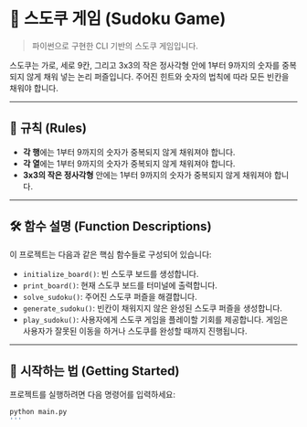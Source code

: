 # 🧩 스도쿠 게임 (Sudoku Game)

> 파이썬으로 구현한 CLI 기반의 스도쿠 게임입니다.

스도쿠는 가로, 세로 9칸, 그리고 3x3의 작은 정사각형 안에 1부터 9까지의 숫자를 중복되지 않게 채워 넣는 논리 퍼즐입니다. 주어진 힌트와 숫자의 법칙에 따라 모든 빈칸을 채워야 합니다.

---

## 📜 규칙 (Rules)

- **각 행**에는 1부터 9까지의 숫자가 중복되지 않게 채워져야 합니다.
- **각 열**에는 1부터 9까지의 숫자가 중복되지 않게 채워져야 합니다.
- **3x3의 작은 정사각형** 안에는 1부터 9까지의 숫자가 중복되지 않게 채워져야 합니다.

---

## 🛠️ 함수 설명 (Function Descriptions)

이 프로젝트는 다음과 같은 핵심 함수들로 구성되어 있습니다:

- `initialize_board()`: 빈 스도쿠 보드를 생성합니다.
- `print_board()`: 현재 스도쿠 보드를 터미널에 출력합니다.
- `solve_sudoku()`: 주어진 스도쿠 퍼즐을 해결합니다.
- `generate_sudoku()`: 빈칸이 채워지지 않은 완성된 스도쿠 퍼즐을 생성합니다.
- `play_sudoku()`: 사용자에게 스도쿠 게임을 플레이할 기회를 제공합니다. 게임은 사용자가 잘못된 이동을 하거나 스도쿠를 완성할 때까지 진행됩니다.

---

## 🚀 시작하는 법 (Getting Started)

프로젝트를 실행하려면 다음 명령어를 입력하세요:

```bash
python main.py
'''

